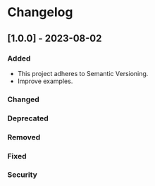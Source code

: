 # Changelog

## [1.0.0] - 2023-08-02

### Added

- This project adheres to Semantic Versioning.
- Improve examples.

### Changed

### Deprecated

### Removed

### Fixed

### Security